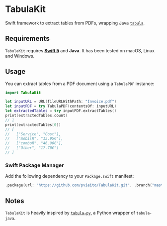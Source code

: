 #  TabulaKit

Swift framework to extract tables from PDFs, wrapping Java [`tabula`](https://github.com/tabulapdf/tabula-java).

## Requirements

`TabulaKit` requires [**Swift 5**](https://swift.org/download/) and **Java**. It has been tested on macOS, Linux and Windows.

## Usage

You can extract tables from a PDF document using a `TabulaPDF` instance:

```swift
import TabulaKit

let inputURL = URL(fileURLWithPath: "Invoice.pdf")
let inputPDF = try TabulaPDF(contentsOf: inputURL)
let extractedTables = try inputPDF.extractTables()
print(extractedTables.count)
// 1
print(extractedTables[0])
// [
//   ["Service", "Cost"],
//   ["mobilR", "13.95€"],
//   ["comboR", "46.90€"],
//   ["Other", "17.70€"]
// ]
```

### Swift Package Manager

Add the following dependency to your `Package.swift` manifest:

```swift
.package(url: "https://github.com/pvieito/TabulaKit.git", .branch("master")),
```

## Notes

`TabulaKit` is heavily inspired by [`tabula-py`](https://github.com/chezou/tabula-py), a Python wrapper of `tabula-java`.
